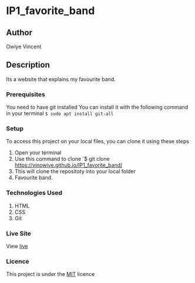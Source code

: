 # IP1_favorite_band
## Author
Owiye Vincent
## Description
Its a website that explains my favourite band. 
### Prerequisites
You need to have git installed
You can install it with the following command in your terminal
`$ sudo apt install git-all`
### Setup
To access this project on your local files, you can clone it using these steps
1. Open your terminal
1. Use this command to clone `$ git clone https://vinowiye.github.io/IP1_favorite_band/
1. This will clone the repositoty into your local folder
1. Favourite band.
### Technologies Used
1. HTML
1. CSS
1. Git
### Live Site
View [live](https://vinowiye.github.io/IP1_favorite_band/)
### Licence
This project is under the [MIT](LICENSE) licence  
